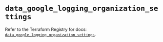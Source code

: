 # `data_google_logging_organization_settings`

Refer to the Terraform Registry for docs: [`data_google_logging_organization_settings`](https://registry.terraform.io/providers/hashicorp/google-beta/6.18.1/docs/data-sources/google_logging_organization_settings).

